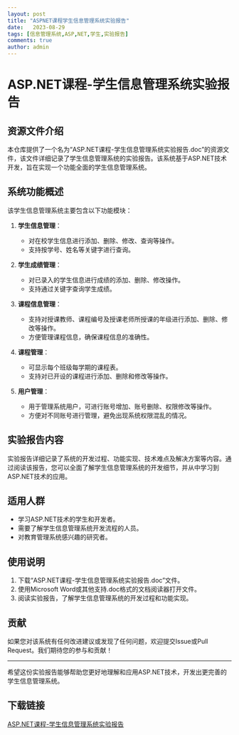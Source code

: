 ```yaml
---
layout: post
title: "ASPNET课程学生信息管理系统实验报告"
date:   2023-08-29
tags: [信息管理系统,ASP,NET,学生,实验报告]
comments: true
author: admin
---
```

# ASP.NET课程-学生信息管理系统实验报告

## 资源文件介绍

本仓库提供了一个名为“ASP.NET课程-学生信息管理系统实验报告.doc”的资源文件，该文件详细记录了学生信息管理系统的实验报告。该系统基于ASP.NET技术开发，旨在实现一个功能全面的学生信息管理系统。

## 系统功能概述

该学生信息管理系统主要包含以下功能模块：

1. **学生信息管理**：
   - 对在校学生信息进行添加、删除、修改、查询等操作。
   - 支持按学号、姓名等关键字进行查询。

2. **学生成绩管理**：
   - 对已录入的学生信息进行成绩的添加、删除、修改操作。
   - 支持通过关键字查询学生成绩。

3. **课程信息管理**：
   - 支持对授课教师、课程编号及授课老师所授课的年级进行添加、删除、修改等操作。
   - 方便管理课程信息，确保课程信息的准确性。

4. **课程管理**：
   - 可显示每个班级每学期的课程表。
   - 支持对已开设的课程进行添加、删除和修改等操作。

5. **用户管理**：
   - 用于管理系统用户，可进行账号增加、账号删除、权限修改等操作。
   - 方便对不同账号进行管理，避免出现系统权限混乱的情况。

## 实验报告内容

实验报告详细记录了系统的开发过程、功能实现、技术难点及解决方案等内容。通过阅读该报告，您可以全面了解学生信息管理系统的开发细节，并从中学习到ASP.NET技术的应用。

## 适用人群

- 学习ASP.NET技术的学生和开发者。
- 需要了解学生信息管理系统开发流程的人员。
- 对教育管理系统感兴趣的研究者。

## 使用说明

1. 下载“ASP.NET课程-学生信息管理系统实验报告.doc”文件。
2. 使用Microsoft Word或其他支持.doc格式的文档阅读器打开文件。
3. 阅读实验报告，了解学生信息管理系统的开发过程和功能实现。

## 贡献

如果您对该系统有任何改进建议或发现了任何问题，欢迎提交Issue或Pull Request。我们期待您的参与和贡献！

---

希望这份实验报告能够帮助您更好地理解和应用ASP.NET技术，开发出更完善的学生信息管理系统。

## 下载链接

[ASP.NET课程-学生信息管理系统实验报告](https://pan.quark.cn/s/1148fca1fa53)